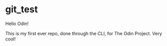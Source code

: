 # git_test

Hello Odin!

This is my first ever repo, done through the CLI, for The Odin Project. Very cool!